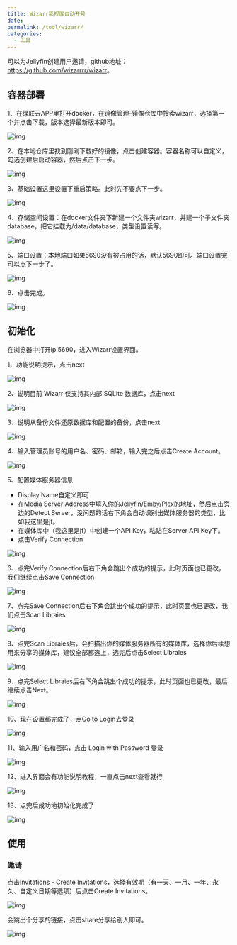 ```yaml
---
title: Wizarr影视库自动开号
date: 
permalink: /tool/wizarr/
categories:
  - 工具
---
```


可以为Jellyfin创建用户邀请，github地址：<https://github.com/wizarrrr/wizarr>。


## 容器部署

1、在绿联云APP里打开docker，在镜像管理-镜像仓库中搜索wizarr，选择第一个并点击下载，版本选择最新版本即可。

![img](./img/0701.png)

2、在本地仓库里找到刚刚下载好的镜像，点击创建容器。容器名称可以自定义，勾选创建后启动容器，然后点击下一步。

![img](./img/0702.png)

3、基础设置这里设置下重启策略。此时先不要点下一步。

![img](./img/0703.png)

4、存储空间设置：在docker文件夹下新建一个文件夹wizarr，并建一个子文件夹database，把它挂载为/data/database，类型设置读写。

![img](./img/0704.png)

5、端口设置：本地端口如果5690没有被占用的话，默认5690即可。端口设置完可以点下一步了。

![img](./img/0705.png)

6、点击完成。

![img](./img/0706.png)


## 初始化

在浏览器中打开ip:5690，进入Wizarr设置界面。

1、功能说明提示，点击next

![img](./img/0707.png)

2、说明目前 Wizarr 仅支持其内部 SQLite 数据库，点击next

![img](./img/0708.png)

3、说明从备份文件还原数据库和配置的备份，点击next

![img](./img/0709.png)

4、输入管理员账号的用户名、密码、邮箱，输入完之后点击Create Account。

![img](./img/0710.png)

5、配置媒体服务器信息

- Display Name自定义即可
- 在Media Server Address中填入你的Jellyfin/Emby/Plex的地址，然后点击旁边的Detect Server，没问题的话右下角会自动识别出媒体服务器的类型，比如我这里是jf。
- 在媒体库中（我这里是jf）中创建一个API Key，粘贴在Server API Key下。
- 点击Verify Connection

![img](./img/0711.png)

6、点完Verify Connection后右下角会跳出个成功的提示，此时页面也已更改，我们继续点击Save Connection

![img](./img/0712.png)

7、点完Save Connection后右下角会跳出个成功的提示，此时页面也已更改，我们点击Scan Libraies

![img](./img/0713.png)

8、点完Scan Libraies后，会扫描出你的媒体服务器所有的媒体库，选择你后续想用来分享的媒体库，建议全部都选上，选完后点击Select Libraies

![img](./img/0714.png)

9、点完Select Libraies后右下角会跳出个成功的提示，此时页面也已更改，最后继续点击Next。

![img](./img/0715.png)

10、现在设置都完成了，点Go to Login去登录

![img](./img/0716.png)

11、输入用户名和密码，点击 Login with Password 登录

![img](./img/0717.png)

12、进入界面会有功能说明教程，一直点击next查看就行

![img](./img/0718.png)

13、点完后成功地初始化完成了

![img](./img/0719.png)

## 使用

### 邀请

点击Invitations - Create Invitations，选择有效期（有一天、一月、一年、永久、自定义日期等选项）后点击Create Invitations。

![img](./img/0720.png)

会跳出个分享的链接，点击share分享给别人即可。

![img](./img/0721.png)
